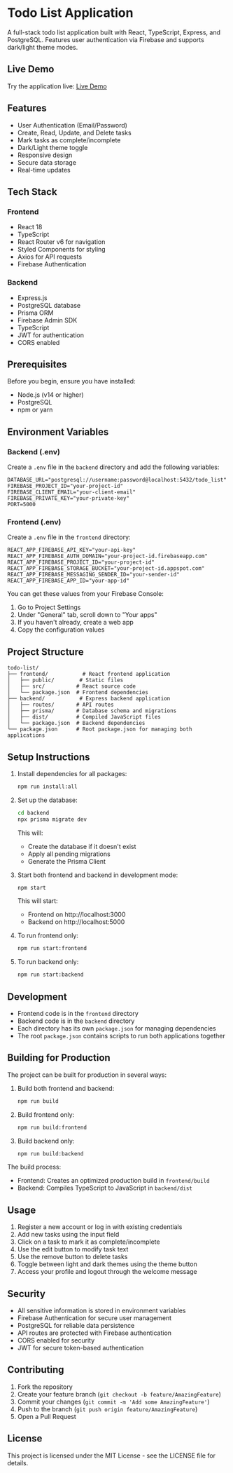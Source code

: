 # Todo List Application

A full-stack todo list application built with React, TypeScript, Express, and PostgreSQL. Features user authentication via Firebase and supports dark/light theme modes.

## Live Demo

Try the application live: [Live Demo](https://stema373.github.io/todo-list)

## Features

- User Authentication (Email/Password)
- Create, Read, Update, and Delete tasks
- Mark tasks as complete/incomplete
- Dark/Light theme toggle
- Responsive design
- Secure data storage
- Real-time updates

## Tech Stack

### Frontend
- React 18
- TypeScript
- React Router v6 for navigation
- Styled Components for styling
- Axios for API requests
- Firebase Authentication

### Backend
- Express.js
- PostgreSQL database
- Prisma ORM
- Firebase Admin SDK
- TypeScript
- JWT for authentication
- CORS enabled

## Prerequisites

Before you begin, ensure you have installed:
- Node.js (v14 or higher)
- PostgreSQL
- npm or yarn

## Environment Variables

### Backend (.env)
Create a `.env` file in the `backend` directory and add the following variables:
```
DATABASE_URL="postgresql://username:password@localhost:5432/todo_list"
FIREBASE_PROJECT_ID="your-project-id"
FIREBASE_CLIENT_EMAIL="your-client-email"
FIREBASE_PRIVATE_KEY="your-private-key"
PORT=5000
```

### Frontend (.env)
Create a `.env` file in the `frontend` directory:
```
REACT_APP_FIREBASE_API_KEY="your-api-key"
REACT_APP_FIREBASE_AUTH_DOMAIN="your-project-id.firebaseapp.com"
REACT_APP_FIREBASE_PROJECT_ID="your-project-id"
REACT_APP_FIREBASE_STORAGE_BUCKET="your-project-id.appspot.com"
REACT_APP_FIREBASE_MESSAGING_SENDER_ID="your-sender-id"
REACT_APP_FIREBASE_APP_ID="your-app-id"
```

You can get these values from your Firebase Console:
1. Go to Project Settings
2. Under "General" tab, scroll down to "Your apps"
3. If you haven't already, create a web app
4. Copy the configuration values

## Project Structure

```
todo-list/
├── frontend/           # React frontend application
│   ├── public/        # Static files
│   ├── src/          # React source code
│   └── package.json  # Frontend dependencies
├── backend/           # Express backend application
│   ├── routes/       # API routes
│   ├── prisma/       # Database schema and migrations
│   ├── dist/         # Compiled JavaScript files
│   └── package.json  # Backend dependencies
└── package.json      # Root package.json for managing both applications
```

## Setup Instructions

1. Install dependencies for all packages:
   ```bash
   npm run install:all
   ```

2. Set up the database:
   ```bash
   cd backend
   npx prisma migrate dev
   ```
   This will:
   - Create the database if it doesn't exist
   - Apply all pending migrations
   - Generate the Prisma Client

3. Start both frontend and backend in development mode:
   ```bash
   npm start
   ```

   This will start:
   - Frontend on http://localhost:3000
   - Backend on http://localhost:5000

4. To run frontend only:
   ```bash
   npm run start:frontend
   ```

5. To run backend only:
   ```bash
   npm run start:backend
   ```

## Development

- Frontend code is in the `frontend` directory
- Backend code is in the `backend` directory
- Each directory has its own `package.json` for managing dependencies
- The root `package.json` contains scripts to run both applications together

## Building for Production

The project can be built for production in several ways:

1. Build both frontend and backend:
   ```bash
   npm run build
   ```

2. Build frontend only:
   ```bash
   npm run build:frontend
   ```

3. Build backend only:
   ```bash
   npm run build:backend
   ```

The build process:
- Frontend: Creates an optimized production build in `frontend/build`
- Backend: Compiles TypeScript to JavaScript in `backend/dist`

## Usage

1. Register a new account or log in with existing credentials
2. Add new tasks using the input field
3. Click on a task to mark it as complete/incomplete
4. Use the edit button to modify task text
5. Use the remove button to delete tasks
6. Toggle between light and dark themes using the theme button
7. Access your profile and logout through the welcome message

## Security

- All sensitive information is stored in environment variables
- Firebase Authentication for secure user management
- PostgreSQL for reliable data persistence
- API routes are protected with Firebase authentication
- CORS enabled for security
- JWT for secure token-based authentication

## Contributing

1. Fork the repository
2. Create your feature branch (`git checkout -b feature/AmazingFeature`)
3. Commit your changes (`git commit -m 'Add some AmazingFeature'`)
4. Push to the branch (`git push origin feature/AmazingFeature`)
5. Open a Pull Request

## License

This project is licensed under the MIT License - see the LICENSE file for details.


